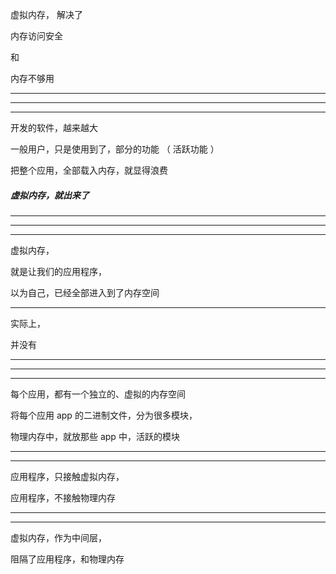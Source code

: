 虚拟内存，  解决了

内存访问安全


和


内存不够用



<hr>



<hr>



<hr>



开发的软件，越来越大



一般用户，只是使用到了，部分的功能 （    活跃功能   ）



把整个应用，全部载入内存，就显得浪费


##### 虚拟内存，就出来了





<hr>



<hr>



<hr>


虚拟内存，


就是让我们的应用程序，


以为自己，已经全部进入到了内存空间



<hr>

实际上，


并没有

<hr>


<hr>

<hr>


每个应用，都有一个独立的、虚拟的内存空间




将每个应用 app 的二进制文件，分为很多模块，





物理内存中，就放那些 app 中，活跃的模块



<hr>

<hr>


应用程序，只接触虚拟内存，


应用程序，不接触物理内存



<hr>

<hr>



虚拟内存，作为中间层，


阻隔了应用程序，和物理内存